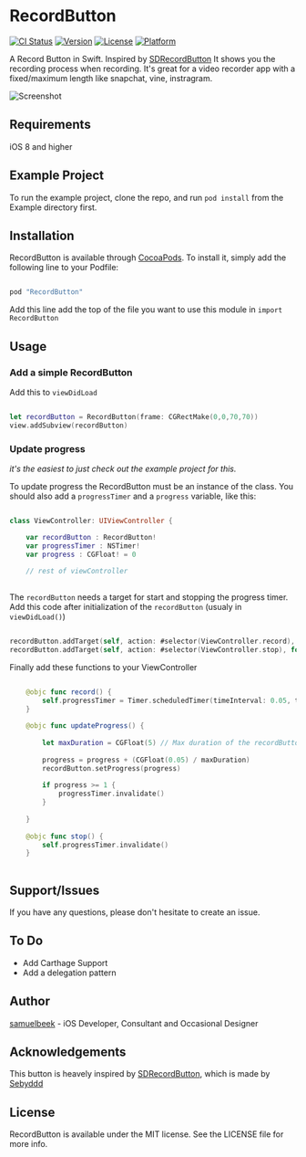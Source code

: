 # RecordButton

[![CI Status](http://img.shields.io/travis/samuelbeek/RecordButton.svg?style=flat)](https://travis-ci.org/samuelbeek/RecordButton)
[![Version](https://img.shields.io/cocoapods/v/RecordButton.svg?style=flat)](http://cocoapods.org/pods/RecordButton)
[![License](https://img.shields.io/cocoapods/l/RecordButton.svg?style=flat)](http://cocoapods.org/pods/RecordButton)
[![Platform](https://img.shields.io/cocoapods/p/RecordButton.svg?style=flat)](http://cocoapods.org/pods/RecordButton)


A Record Button in Swift. Inspired by [SDRecordButton](https://github.com/sebyddd/SDRecordButton)
It shows you the recording process when recording. It's great for a video recorder app with a fixed/maximum length like snapchat, vine, instragram.

![Screenshot](http://imgur.com/S69GerW.gif)

## Requirements

iOS 8 and higher

## Example Project

To run the example project, clone the repo, and run `pod install` from the Example directory first.


## Installation

RecordButton is available through [CocoaPods](http://cocoapods.org). To install
it, simply add the following line to your Podfile:

```ruby

pod "RecordButton"

```

Add this line add the top of the file you want to use this module in `import RecordButton`


## Usage 

### Add a simple RecordButton

Add this to `viewDidLoad`

```swift 

let recordButton = RecordButton(frame: CGRectMake(0,0,70,70))
view.addSubview(recordButton) 

``` 

### Update progress 
*it's the easiest to just check out the example project for this.*

To update progress the RecordButton must be an instance of the class. You should also add a `progressTimer` and a `progress` variable, like this: 

```swift 

class ViewController: UIViewController {

	var recordButton : RecordButton!
	var progressTimer : NSTimer!
	var progress : CGFloat! = 0
	
	// rest of viewController 
	
```

The `recordButton` needs a target for start and stopping the progress timer. Add this code after initialization of the `recordButton` (usualy in `viewDidLoad()`)

```swift

recordButton.addTarget(self, action: #selector(ViewController.record), for: .touchDown)
recordButton.addTarget(self, action: #selector(ViewController.stop), for: UIControlEvents.touchUpInside)

```

Finally add these functions to your ViewController 

```swift

    @objc func record() {
        self.progressTimer = Timer.scheduledTimer(timeInterval: 0.05, target: self, selector: #selector(ViewController.updateProgress), userInfo: nil, repeats: true)
    }
    
    @objc func updateProgress() {
        
        let maxDuration = CGFloat(5) // Max duration of the recordButton
        
        progress = progress + (CGFloat(0.05) / maxDuration)
        recordButton.setProgress(progress)
        
        if progress >= 1 {
            progressTimer.invalidate()
        }
        
    }
    
    @objc func stop() {
        self.progressTimer.invalidate()
    }
    
```
## Support/Issues 
If you have any questions, please don't hesitate to create an issue. 

## To Do 
* Add Carthage Support
* Add a delegation pattern

## Author

[samuelbeek](http://twitter.com/samuelbeek) - iOS Developer, Consultant and Occasional Designer

## Acknowledgements
This button is heavely inspired by [SDRecordButton](https://github.com/sebyddd/SDRecordButton), which is made by [Sebyddd](https://github.com/sebyddd)

## License

RecordButton is available under the MIT license. See the LICENSE file for more info.
